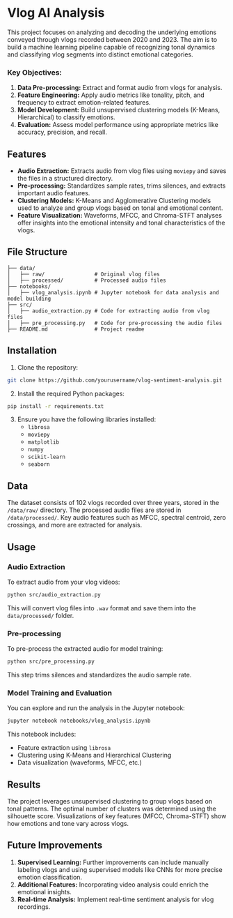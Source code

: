 # Vlog AI Analysis
This project focuses on analyzing and decoding the underlying emotions conveyed through vlogs recorded between 2020 and 2023. The aim is to build a machine learning pipeline capable of recognizing tonal dynamics and classifying vlog segments into distinct emotional categories.

### Key Objectives:
1. **Data Pre-processing:** Extract and format audio from vlogs for analysis.
2. **Feature Engineering:** Apply audio metrics like tonality, pitch, and frequency to extract emotion-related features.
3. **Model Development:** Build unsupervised clustering models (K-Means, Hierarchical) to classify emotions.
4. **Evaluation:** Assess model performance using appropriate metrics like accuracy, precision, and recall.

## Features

- **Audio Extraction:** Extracts audio from vlog files using `moviepy` and saves the files in a structured directory.
- **Pre-processing:** Standardizes sample rates, trims silences, and extracts important audio features.
- **Clustering Models:** K-Means and Agglomerative Clustering models used to analyze and group vlogs based on tonal and emotional content.
- **Feature Visualization:** Waveforms, MFCC, and Chroma-STFT analyses offer insights into the emotional intensity and tonal characteristics of the vlogs.

## File Structure

```
├── data/
│   ├── raw/                # Original vlog files
│   ├── processed/          # Processed audio files
├── notebooks/
│   ├── vlog_analysis.ipynb # Jupyter notebook for data analysis and model building
├── src/
│   ├── audio_extraction.py # Code for extracting audio from vlog files
│   ├── pre_processing.py   # Code for pre-processing the audio files
├── README.md               # Project readme
```

## Installation

1. Clone the repository:

```bash
git clone https://github.com/yourusername/vlog-sentiment-analysis.git
```

2. Install the required Python packages:

```bash
pip install -r requirements.txt
```

3. Ensure you have the following libraries installed:
   - `librosa`
   - `moviepy`
   - `matplotlib`
   - `numpy`
   - `scikit-learn`
   - `seaborn`

## Data

The dataset consists of 102 vlogs recorded over three years, stored in the `/data/raw/` directory. The processed audio files are stored in `/data/processed/`. Key audio features such as MFCC, spectral centroid, zero crossings, and more are extracted for analysis.

## Usage

### Audio Extraction

To extract audio from your vlog videos:

```bash
python src/audio_extraction.py
```

This will convert vlog files into `.wav` format and save them into the `data/processed/` folder.

### Pre-processing

To pre-process the extracted audio for model training:

```bash
python src/pre_processing.py
```

This step trims silences and standardizes the audio sample rate.

### Model Training and Evaluation

You can explore and run the analysis in the Jupyter notebook:

```bash
jupyter notebook notebooks/vlog_analysis.ipynb
```

This notebook includes:
- Feature extraction using `librosa`
- Clustering using K-Means and Hierarchical Clustering
- Data visualization (waveforms, MFCC, etc.)

## Results

The project leverages unsupervised clustering to group vlogs based on tonal patterns. The optimal number of clusters was determined using the silhouette score. Visualizations of key features (MFCC, Chroma-STFT) show how emotions and tone vary across vlogs.

## Future Improvements

1. **Supervised Learning:** Further improvements can include manually labeling vlogs and using supervised models like CNNs for more precise emotion classification.
2. **Additional Features:** Incorporating video analysis could enrich the emotional insights.
3. **Real-time Analysis:** Implement real-time sentiment analysis for vlog recordings.
